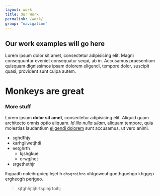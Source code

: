 ```yaml
---
layout: work
title: Our Work
permalink: /work/
group: "navigation"
---
```


## Our work examples will go here

Lorem ipsum dolor sit amet, consectetur adipisicing elit. Magni consequuntur eveniet consequatur sequi, ab in. Accusamus praesentium quisquam dignissimos ipsam dolorem eligendi, tempore dolor, suscipit quasi, provident sunt culpa autem.

# Monkeys are great

### More stuff

Lorem ipsum **dolor sit amet**, consectetur adipisicing elit. Aliquid quam architecto omnis optio aliquam. *Id illo nulla ullam*, aliquam tempore, quia molestias laudantium [eligendi dolorem](http://google.com) sunt accusamus, ut vero animi.

* sghdfhjy
* karhgilwetjhtli
* eetghrth
    - kjshgkue
    - erwgjhet
* srgethethjr

lhguadh noleihrgoieg lejet h `ohsgroihro` ohtgoweuhgoethgoehgo.khggep ergheogh perjgeo.

>kjfghhjtijhrtspihjrtoihj

